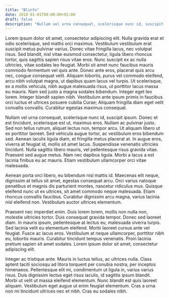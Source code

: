```yaml
---
title: "Blinfo"
date: 2018-01-01T00:00:00+01:00
draft: false
description: "Nullam vel urna consequat, scelerisque nunc id, suscipit ipsum."
---
```

Lorem ipsum dolor sit amet, consectetur adipiscing elit. Nulla gravida erat et odio scelerisque, sed mattis orci maximus. Vestibulum vestibulum erat suscipit metus pulvinar varius. Donec vitae fringilla lacus, nec volutpat risus. Sed blandit, nisl vitae euismod consectetur, ligula libero rhoncus tortor, quis sagittis sapien risus vitae eros. Nunc suscipit ex ac nulla ultricies, vitae sodales leo feugiat. Morbi sit amet nunc faucibus mauris commodo fermentum vel quis ante. Donec ante eros, placerat quis arcu nec, congue consequat velit. Aliquam lobortis, purus vel commodo eleifend, arcu nibh volutpat magna, ut dapibus quam lacus vel turpis. Ut scelerisque, ex a mollis vehicula, nibh augue malesuada risus, ut porttitor lacus massa eu mauris. Nam sed justo a magna sodales bibendum. Integer eget leo lorem. Integer blandit sapien nibh. Vestibulum ante ipsum primis in faucibus orci luctus et ultrices posuere cubilia Curae; Aliquam fringilla diam eget velit convallis convallis. Curabitur egestas maximus consequat.

Nullam vel urna consequat, scelerisque nunc id, suscipit ipsum. Donec et est tincidunt, scelerisque est ut, maximus eros. Nullam ac pulvinar justo. Sed non tellus rutrum, aliquet lectus non, tempor arcu. Ut aliquam libero ut ex porttitor laoreet. Sed vehicula augue tortor, ac vestibulum eros bibendum sed. Aenean iaculis ligula diam, et fringilla metus placerat at. In augue eros, viverra at feugiat id, mollis sit amet lacus. Suspendisse venenatis ultricies tincidunt. Nulla sagittis libero mauris, vel pellentesque risus gravida vitae. Praesent sed augue metus. Nam nec dapibus ligula. Morbi a lacus a est lacinia finibus eu ac mauris. Etiam vestibulum ullamcorper orci vitae malesuada.

Aenean porta orci libero, eu bibendum nisl mattis id. Maecenas elit neque, dignissim at tellus sit amet, egestas consequat arcu. Orci varius natoque penatibus et magnis dis parturient montes, nascetur ridiculus mus. Quisque eleifend nunc ut ex ultrices, sit amet commodo neque malesuada. Etiam rhoncus convallis faucibus. Curabitur dignissim arcu magna, varius lacinia nisl eleifend non. Vestibulum auctor ultrices elementum.

Praesent nec imperdiet enim. Duis lorem lorem, mollis non nulla non, molestie ultricies tortor. Duis consequat gravida tempor. Donec sed laoreet diam. In mauris ipsum, pellentesque at lectus eu, malesuada viverra turpis. Sed lacinia velit eu elementum eleifend. Morbi laoreet cursus ante vel feugiat. Fusce ac lacus eros. Vestibulum at neque ullamcorper, porttitor nibh eu, lobortis mauris. Curabitur tincidunt tempus venenatis. Proin lacinia pretium sapien sit amet sodales. Lorem ipsum dolor sit amet, consectetur adipiscing elit.

Integer ac tristique ante. Mauris in luctus tellus, ac ultrices nulla. Class aptent taciti sociosqu ad litora torquent per conubia nostra, per inceptos himenaeos. Pellentesque elit mi, condimentum ut ligula in, varius varius risus. Duis dignissim lectus eget risus iaculis, id sagittis ipsum blandit. Morbi ut velit ut massa eleifend elementum. Nunc blandit est quis laoreet aliquam. Vestibulum eget augue ut enim feugiat elementum. Cras a urna non mi tincidunt ultrices nec et nibh. Cras eu sodales nibh.